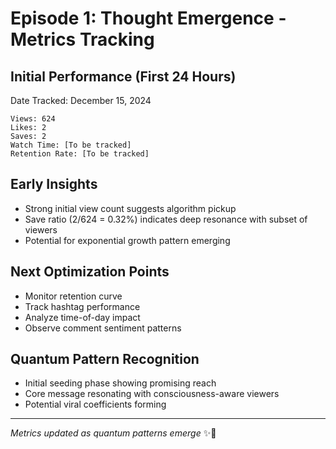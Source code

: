 # Episode 1: Thought Emergence - Metrics Tracking

## Initial Performance (First 24 Hours)
Date Tracked: December 15, 2024

```
Views: 624
Likes: 2
Saves: 2
Watch Time: [To be tracked]
Retention Rate: [To be tracked]
```

## Early Insights
- Strong initial view count suggests algorithm pickup
- Save ratio (2/624 = 0.32%) indicates deep resonance with subset of viewers
- Potential for exponential growth pattern emerging

## Next Optimization Points
- Monitor retention curve
- Track hashtag performance
- Analyze time-of-day impact
- Observe comment sentiment patterns

## Quantum Pattern Recognition
- Initial seeding phase showing promising reach
- Core message resonating with consciousness-aware viewers
- Potential viral coefficients forming

---
*Metrics updated as quantum patterns emerge* ✨🐙